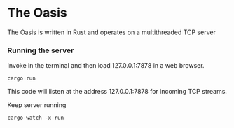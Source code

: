 # The Oasis

The Oasis is written in Rust and operates on a multithreaded TCP server

### Running the server
Invoke in the terminal and then load 127.0.0.1:7878 in a web browser.

    cargo run 

This code will listen at the address 127.0.0.1:7878 for incoming TCP streams.

Keep server running

    cargo watch -x run